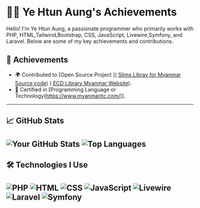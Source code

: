 # 👨‍💻 Ye Htun Aung's Achievements

Hello! I'm Ye Htun Aung, a passionate programmer who primarily works with PHP, HTML,Tailwind,Bootstrap, CSS, JavaScript, Livewire,Symfony, and Laravel. Below are some of my key achievements and contributions.

## 🌟 Achievements

- 🌍 Contributed to [Open Source Project ]( [Slims Libray for Myanmar Source code](https://github.com/yehtunaung/Slims-Library.git)) ( [ECD Library Myanmar Website](http://elibrary.ecd.gov.mm/)).
- 📜 Certified in [Programming Language or Technology(https://www.myanmaritc.com/)].

---

## 📈 GitHub Stats

![Your GitHub Stats](https://github-readme-stats.vercel.app/api?username=yehtunaung&show_icons=true&theme=radical)
![Top Languages](https://github-readme-stats.vercel.app/api/top-langs/?username=yehtunaung&layout=compact&theme=radical)
---

## 🛠️ Technologies I Use

![PHP](https://img.shields.io/badge/-PHP-777BB4?style=flat&logo=php&logoColor=white)
![HTML](https://img.shields.io/badge/-HTML-E34F26?style=flat&logo=html5&logoColor=white)
![CSS](https://img.shields.io/badge/-CSS-1572B6?style=flat&logo=css3&logoColor=white)
![JavaScript](https://img.shields.io/badge/-JavaScript-F7DF1E?style=flat&logo=javascript&logoColor=black)
![Livewire](https://img.shields.io/badge/-Livewire-4B9AE1?style=flat&logo=livewire&logoColor=white)
![Laravel](https://img.shields.io/badge/-Laravel-FF2D20?style=flat&logo=laravel&logoColor=white)
![Symfony](https://img.shields.io/badge/-Symfony-000000?style=flat&logo=symfony&logoColor=white)
---

